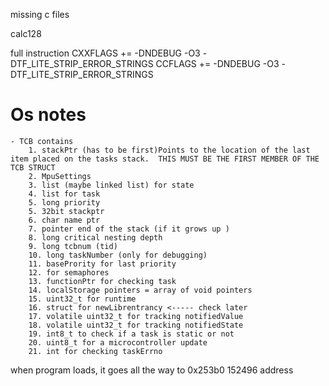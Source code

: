missing c files

calc128


full instruction
	CXXFLAGS += -DNDEBUG -O3 -DTF_LITE_STRIP_ERROR_STRINGS
	CCFLAGS  += -DNDEBUG -O3 -DTF_LITE_STRIP_ERROR_STRINGS




# Os notes
	- TCB contains
		1. stackPtr (has to be first)Points to the location of the last item placed on the tasks stack.  THIS MUST BE THE FIRST MEMBER OF THE TCB STRUCT
		2. MpuSettings
		3. list (maybe linked list) for state
		4. list for task
		5. long priority
		5. 32bit stackptr
		6. char name ptr 
		7. pointer end of the stack (if it grows up )
		8. long critical nesting depth
		9. long tcbnum (tid)
		10. long taskNumber (only for debugging)
		11. basePrority for last priority
		12. for semaphores
		13. functionPtr for checking task
		14. localStorage pointers = array of void pointers  
		15. uint32_t for runtime 
		16. struct for newLibrentrancy <----- check later
		17. volatile uint32_t for tracking notifiedValue
		18. volatile uint32_t for tracking notifiedState
		19. int8_t to check if a task is static or not
		20. uint8_t for a microcontroller update
		21. int for checking taskErrno





when program loads, it goes all the way to 0x253b0
152496 address
